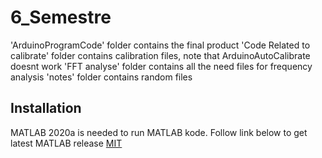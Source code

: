 # 6_Semestre
'ArduinoProgramCode' folder contains the final product
'Code Related to calibrate' folder contains calibration files, note that ArduinoAutoCalibrate doesnt work 
'FFT analyse' folder contains all the need files for frequency analysis
'notes' folder contains random files


## Installation
MATLAB 2020a is needed to run MATLAB kode. 
Follow link below to get latest MATLAB release
[MIT](https://se.mathworks.com/downloads/)
